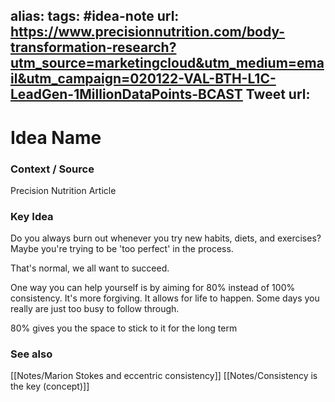 alias: 
tags: #idea-note
url: https://www.precisionnutrition.com/body-transformation-research?utm_source=marketingcloud&utm_medium=email&utm_campaign=020122-VAL-BTH-L1C-LeadGen-1MillionDataPoints-BCAST
Tweet url: 
---
# Idea Name

### Context / Source
Precision Nutrition Article

### Key Idea

Do you always burn out whenever you try new habits, diets, and exercises? Maybe you're trying to be 'too perfect' in the process.

That's normal, we all want to succeed.

One way you can help yourself is by aiming for 80% instead of 100% consistency. It's more forgiving. It allows for life to happen. Some days you really are just too busy to follow through.

80% gives you the space to stick to it for the long term

### See also
[[Notes/Marion Stokes and eccentric consistency]]
[[Notes/Consistency is the key (concept)]]
